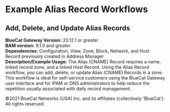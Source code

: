 # **Example Alias Record Workflows**
## Add, Delete, and Update Alias Records

**BlueCat Gateway Version:** 20.12.1 or greater <br/>
**BAM version:** 9.1.0 and greater <br/>
**Dependencies:** Configuration, View, Zone, Block, Network, and Host Record previously created in Address Manager <br/>
**Description/Example Usage:** The Alias (CNAME) Record requires a name, linked record zone, and a linked Host Record. Using the Alias Record workflow, you can add, delete, or update Alias (CNAME) Records in a zone. This workflow is ideal for self-service customers using the BlueCat Gateway user interface and for IPAM or DNS administrators to help reduce the repetition usually associated with daily record management.

©2021 BlueCat Networks (USA) Inc. and its affiliates (collectively 'BlueCat'). All rights reserved.
